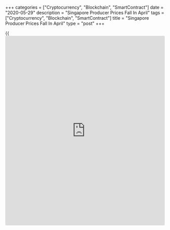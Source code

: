 +++
categories = ["Cryptocurrency", "Blockchain", "SmartContract"]
date = "2020-05-29"
description = "Singapore Producer Prices Fall In April"
tags = ["Cryptocurrency", "Blockchain", "SmartContract"]
title = "Singapore Producer Prices Fall In April"
type = "post"
+++

{{<iframe id="large-banner" src="https://www.bounty.group/#slide=20.0" width="100%" height="600" scrolling="no" style="border: 0px solid rgb(216, 221, 230); border-radius: 3px;">}}

Singapore's producer prices declined at a faster rate in April, data
from the Department of Statistics showed on Friday.

The manufacturing producer price index fell 8.7 percent year-on-year in
April, following a 5.8 percent decline in March.

The oil index declined 61.9 percent annually in April, while non-oil
indices rose 0.4 percent.

On a monthly basis, producer prices fell 4.5 percent in April, following
a 2.3 percent decrease in the preceding month.

Another report from the statistical office showed that the import prices
fell 13.3 percent annually in April, following a 7.9 percent decrease in
the previous month.

On a month-on-month basis, import prices fell 5.0 percent in April,
following a 5.3 percent decrease in the prior month.

For comments and feedback [contact](https://www.playgroundfx.com/contact/): editorial@rtt[news](https://www.letsplayfx.com/blog/forex-news-website/).com

[Economic News][1]

 **What parts of the world are seeing the best (and worst) economic
performances lately? Click[here][2] to check out our [Econ Scorecard][2]
and find out! See up-to-the-moment [ranking](https://www.playgroundfx.com/blog/crypto-exchange-ranking/)s for the best and worst
performers in [GDP][2], [unemployment rate][3], [inflation][4] and much
more.**

   1. www.rtt[news](https://www.letsplayfx.com/blog/forex-news-website/).com/Content/EconomicNews.aspx
   2. www.rtt[news](https://www.letsplayfx.com/blog/forex-news-website/).com/economic-scorecard/world-rank/GDP/highest-performance.aspx
   3. www.rtt[news](https://www.letsplayfx.com/blog/forex-news-website/).com/economic-scorecard/world-rank/unemployment-rate/lowest-performance.aspx
   4. www.rtt[news](https://www.letsplayfx.com/blog/forex-news-website/).com/economic-scorecard/world-rank/CPI/highest-performance.aspx